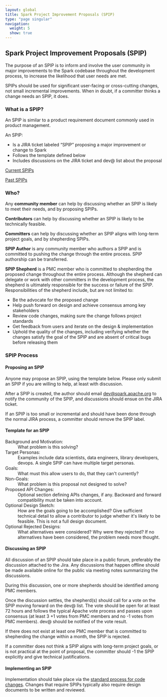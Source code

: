 ```yaml
---
layout: global
title: Spark Project Improvement Proposals (SPIP)
type: "page singular"
navigation:
  weight: 5
  show: true
---
```


<h2>Spark Project Improvement Proposals (SPIP)</h2>

The purpose of an SPIP is to inform and involve the user community in major improvements to the Spark codebase throughout the development process, to increase the likelihood that user needs are met.

SPIPs should be used for significant user-facing or cross-cutting changes, not small incremental  improvements. When in doubt, if a committer thinks a change needs an SPIP, it does.

<h3>What is a SPIP?</h3>

An SPIP is similar to a product requirement document commonly used in product management.

An SPIP:

- Is a JIRA ticket labeled “SPIP” proposing a major improvement or change to Spark
- Follows the template defined below
- Includes discussions on the JIRA ticket and dev@ list about the proposal

<a href="https://issues.apache.org/jira/browse/SPARK-19904?jql=project%20%3D%20SPARK%20AND%20status%20in%20(Open%2C%20Reopened%2C%20%22In%20Progress%22)%20AND%20labels%20%3D%20SPIP%20ORDER%20BY%20createdDate%20DESC">Current SPIPs</a>

<a href="https://issues.apache.org/jira/issues/?jql=project%20%3D%20SPARK%20AND%20status%20in%20(Resolved)%20AND%20labels%20%3D%20SPIP%20ORDER%20BY%20createdDate%20DESC">Past SPIPs</a>

<h3>Who?</h3>

Any <strong>community member</strong> can help by discussing whether an SPIP is likely to meet their needs, and by proposing SPIPs.

<strong>Contributors</strong> can help by discussing whether an SPIP is likely to be technically feasible.

<strong>Committers</strong> can help by discussing whether an SPIP aligns with long-term project goals, and by shepherding SPIPs.

<strong>SPIP Author</strong> is any community member who authors a SPIP and is committed to pushing the change through the entire process. SPIP authorship can be transferred.

<strong>SPIP Shepherd</strong> is a PMC member who is committed to shepherding the proposed change throughout the entire process. Although the shepherd can delegate or work with other committers in the development process, the shepherd is ultimately responsible for the success or failure of the SPIP. Responsibilities of the shepherd include, but are not limited to:

- Be the advocate for the proposed change
- Help push forward on design and achieve consensus among key stakeholders
- Review code changes, making sure the change follows project standards
- Get feedback from users and iterate on the design & implementation
- Uphold the quality of the changes, including verifying whether the changes satisfy the goal of the SPIP and are absent of critical bugs before releasing them

<h3>SPIP Process</h3>
<h4>Proposing an SPIP</h4>

Anyone may propose an SPIP, using the template below. Please only submit an SPIP if you are willing to help, at least with discussion.

After a SPIP is created, the author should email <a href="mailto:dev@spark.apache.org">dev@spark.apache.org</a> to notify the community of the SPIP, and discussions should ensue on the JIRA ticket.

If an SPIP is too small or incremental and should have been done through the normal JIRA process, a committer should remove the SPIP label.


<h4>Template for an SPIP</h4>

<dl>
<dt>Background and Motivation:</dt> <dd>What problem is this solving?</dd>

<dt>Target Personas:</dt> <dd>Examples include data scientists, data engineers, library developers, devops. A single SPIP can have multiple target personas.</dd>

<dt>Goals:</dt> <dd>What must this allow users to do, that they can't currently?</dd>

<dt>Non-Goals:</dt> <dd>What problem is this proposal not designed to solve?</dd>

<dt>Proposed API Changes:</dt> <dd>Optional section defining APIs changes, if any. Backward and forward compatibility must be taken into account.</dd>

<dt>Optional Design Sketch:</dt> <dd>How are the goals going to be accomplished? Give sufficient technical detail to allow a contributor to judge whether it's likely to be feasible. This is not a full design document.</dd>

<dt>Optional Rejected Designs:</dt> <dd>What alternatives were considered? Why were they rejected? If no alternatives have been considered, the problem needs more thought.</dd>
</dl>

<h4>Discussing an SPIP</h4>

All discussion of an SPIP should take place in a public forum, preferably the discussion attached to the Jira. Any discussions that happen offline should be made available online for the public via meeting notes summarizing the discussions.

During this discussion, one or more shepherds should be identified among PMC members.

Once the discussion settles, the shepherd(s) should call for a vote on the SPIP moving forward on the dev@ list. The vote should be open for at least 72 hours and follows the typical Apache vote process and passes upon consensus (at least 3 +1 votes from PMC members and no -1 votes from PMC members). dev@ should be notified of the vote result.

If there does not exist at least one PMC member that is committed to shepherding the change within a month, the SPIP is rejected.

If a committer does not think a SPIP aligns with long-term project goals, or is not practical at the point of proposal, the committer should -1 the SPIP explicitly and give technical justifications.


<h4>Implementing an SPIP</h4>

Implementation should take place via the <a href="{{site.baseurl}}/contributing.html">standard process for code changes</a>. Changes that require SPIPs typically also require design documents to be written and reviewed.

